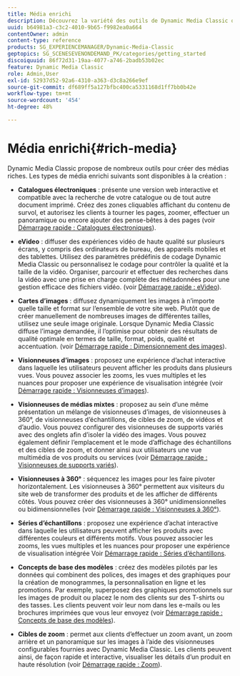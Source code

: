 ```yaml
---
title: Média enrichi
description: Découvrez la variété des outils de Dynamic Media Classic qui peuvent vous aider à créer des médias riches.
uuid: b64981a3-c3c2-4010-9b65-f9982ea0a664
contentOwner: admin
content-type: reference
products: SG_EXPERIENCEMANAGER/Dynamic-Media-Classic
geptopics: SG_SCENESEVENONDEMAND_PK/categories/getting_started
discoiquuid: 86f72d31-19aa-4077-a746-2badb53b02ec
feature: Dynamic Media Classic
role: Admin,User
exl-id: 52937d52-92a6-4310-a363-d3c8a266e9ef
source-git-commit: df689ff5a127bfbc400ca5331168d1ff7bb0b42e
workflow-type: tm+mt
source-wordcount: '454'
ht-degree: 48%

---
```


# Média enrichi{#rich-media}

Dynamic Media Classic propose de nombreux outils pour créer des médias riches. Les types de média enrichi suivants sont disponibles à la création :

* **Catalogues électroniques**  : présente une version web interactive et compatible avec la recherche de votre catalogue ou de tout autre document imprimé. Créez des zones cliquables affichant du contenu de survol, et autorisez les clients à tourner les pages, zoomer, effectuer un panoramique ou encore ajouter des pense-bêtes à des pages (voir [Démarrage rapide : Catalogues électroniques](/help/quick-start-ecatalog.md)).

* **eVideo**  : diffuser des expériences vidéo de haute qualité sur plusieurs écrans, y compris des ordinateurs de bureau, des appareils mobiles et des tablettes. Utilisez des paramètres prédéfinis de codage Dynamic Media Classic ou personnalisez le codage pour contrôler la qualité et la taille de la vidéo. Organiser, parcourir et effectuer des recherches dans la vidéo avec une prise en charge complète des métadonnées pour une gestion efficace des fichiers vidéo.
(voir [Démarrage rapide : eVideo](/help/quick-start-video.md)).

* **Cartes d’images**  : diffusez dynamiquement les images à n’importe quelle taille et format sur l’ensemble de votre site web. Plutôt que de créer manuellement de nombreuses images de différentes tailles, utilisez une seule image originale. Lorsque Dynamic Media Classic diffuse l’image demandée, il l’optimise pour obtenir des résultats de qualité optimale en termes de taille, format, poids, qualité et accentuation.
(voir [Démarrage rapide : Dimensionnement des images](/help/quick-start-image-sizing.md)).

* **Visionneuses d’images**  : proposez une expérience d’achat interactive dans laquelle les utilisateurs peuvent afficher les produits dans plusieurs vues. Vous pouvez associer les zooms, les vues multiples et les nuances pour proposer une expérience de visualisation intégrée (voir [Démarrage rapide : Visionneuses d’images](/help/quick-start-image-sets.md)).

* **Visionneuses de médias mixtes**  : proposez au sein d’une même présentation un mélange de visionneuses d’images, de visionneuses à 360°, de visionneuses d’échantillons, de cibles de zoom, de vidéos et d’audio. Vous pouvez configurer des visionneuses de supports variés avec des onglets afin d’isoler la vidéo des images. Vous pouvez également définir l’emplacement et le mode d’affichage des échantillons et des cibles de zoom, et donner ainsi aux utilisateurs une vue multimédia de vos produits ou services (voir [Démarrage rapide : Visionneuses de supports variés](/help/quick-start-mixed-media-sets.md)).

* **Visionneuses à 360°**  : séquencez les images pour les faire pivoter horizontalement. Les visionneuses à 360° permettent aux visiteurs du site web de transformer des produits et de les afficher de différents côtés. Vous pouvez créer des visionneuses à 360° unidimensionnelles ou bidimensionnelles (voir [Démarrage rapide : Visionneuses à 360°](/help/quick-start-spin-sets.md)).

* **Séries d’échantillons**  : proposez une expérience d’achat interactive dans laquelle les utilisateurs peuvent afficher les produits avec différentes couleurs et différents motifs. Vous pouvez associer les zooms, les vues multiples et les nuances pour proposer une expérience de visualisation intégrée Voir [Démarrage rapide : Séries d’échantillons](/help/quick-start-swatch-sets.md).

* **Concepts de base des modèles**  : créez des modèles pilotés par les données qui combinent des polices, des images et des graphiques pour la création de monogrammes, la personnalisation en ligne et les promotions. Par exemple, superposez des graphiques promotionnels sur les images de produit ou placez le nom des clients sur des T-shirts ou des tasses. Les clients peuvent voir leur nom dans les e-mails ou les brochures imprimées que vous leur envoyez (voir [Démarrage rapide : Concepts de base des modèles](/help/quick-start-template-basics.md)).

* **Cibles de zoom**  : permet aux clients d’effectuer un zoom avant, un zoom arrière et un panoramique sur les images à l’aide des visionneuses configurables fournies avec Dynamic Media Classic. Les clients peuvent ainsi, de façon rapide et interactive, visualiser les détails d’un produit en haute résolution (voir [Démarrage rapide : Zoom](/help/quick-start-zoom.md)).
